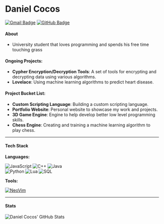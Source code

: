 # Daniel Cocos

[![Gmail Badge](https://img.shields.io/badge/-dev.danielcocos@gmail.com-c14438?style=flat-square&logo=Gmail&logoColor=white&link=mailto:dev.danielcocos@gmail.com)](mailto:dev.danielcocos@gmail.com) 
[![GitHub Badge](https://img.shields.io/badge/-Daniel--Cocos-181717?style=flat-square&logo=GitHub&logoColor=white&link=https://github.com/Daniel-Cocos)](https://github.com/Daniel-Cocos)


#### About

- University student that loves programming and spends his free time touching grass

#### Ongoing Projects:

- **Cypher Encryption/Decryption Tools**: A set of tools for encrypting and decrypting data using various algorithms.
- **Lovelace**: Using machine learning algorithms to predict heart disease.

#### Project Bucket List:

- **Custom Scripting Language**: Building a custom scripting language.
- **Portfolio Website**: Personal website to showcase my work and projects.
- **3D Game Engine**: Engine to help develop better low level programming skills.
- **Chess Engine**: Creating and training a machine learning algorithm to play chess.

---

#### Tech Stack
**Languages:**

  ![JavaScript](https://img.shields.io/static/v1?logo=javascript&label=&message=JavaScript&color=F7DF1E&logoColor=000&style=flat-square)
  ![C++](https://img.shields.io/static/v1?logo=c%2B%2B&label=&message=C%2B%2B&color=007FB9&logoColor=FFF&style=flat-square)
  ![Java](https://img.shields.io/static/v1?logo=java&label=&message=Java&color=007FB9&logoColor=FFF&style=flat-square)
  <br>
  ![Python](https://img.shields.io/static/v1?logo=python&label=&message=python&color=007FB9&logoColor=FFF&style=flat-square)
  ![Lua](https://img.shields.io/static/v1?logo=lua&label=&message=Lua&color=007FB9&logoColor=FFF&style=flat-square)
  ![SQL](https://img.shields.io/static/v1?logo=sql&label=&message=SQL&color=007FB9&logoColor=FFF&style=flat-square)


**Tools:**

  [![NeoVim](https://img.shields.io/static/v1?logo=neovim&label=&message=NeoVim&color=009900&logoColor=FFF&style=flat-square)](https://neovim.io/)

---

#### Stats
![Daniel Cocos' GitHub Stats](https://github-readme-stats.vercel.app/api?username=Daniel-Cocos&count_private=true&show_icons=true&hide=prs&theme=radical)
